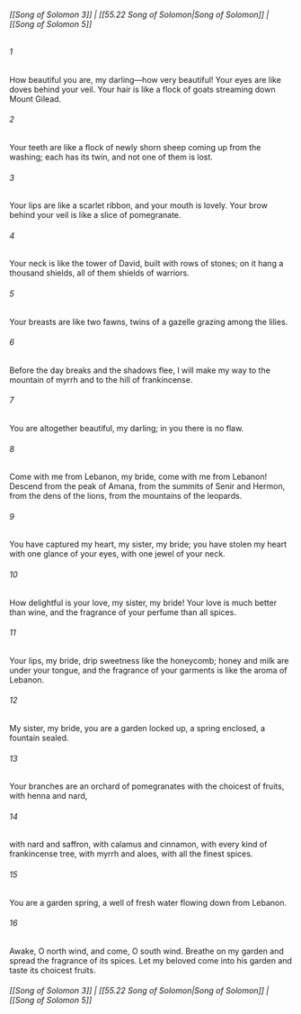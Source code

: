 
###### [[Song of Solomon 3]] | [[55.22 Song of Solomon|Song of Solomon]] | [[Song of Solomon 5]]

###### 1
How beautiful you are, my darling—how very beautiful! Your eyes are like doves behind your veil. Your hair is like a flock of goats streaming down Mount Gilead.
###### 2
Your teeth are like a flock of newly shorn sheep coming up from the washing; each has its twin, and not one of them is lost.
###### 3
Your lips are like a scarlet ribbon, and your mouth is lovely. Your brow behind your veil is like a slice of pomegranate.
###### 4
Your neck is like the tower of David, built with rows of stones; on it hang a thousand shields, all of them shields of warriors.
###### 5
Your breasts are like two fawns, twins of a gazelle grazing among the lilies.
###### 6
Before the day breaks and the shadows flee, I will make my way to the mountain of myrrh and to the hill of frankincense.
###### 7
You are altogether beautiful, my darling; in you there is no flaw.
###### 8
Come with me from Lebanon, my bride, come with me from Lebanon! Descend from the peak of Amana, from the summits of Senir and Hermon, from the dens of the lions, from the mountains of the leopards.
###### 9
You have captured my heart, my sister, my bride; you have stolen my heart with one glance of your eyes, with one jewel of your neck.
###### 10
How delightful is your love, my sister, my bride! Your love is much better than wine, and the fragrance of your perfume than all spices.
###### 11
Your lips, my bride, drip sweetness like the honeycomb; honey and milk are under your tongue, and the fragrance of your garments is like the aroma of Lebanon.
###### 12
My sister, my bride, you are a garden locked up, a spring enclosed, a fountain sealed.
###### 13
Your branches are an orchard of pomegranates with the choicest of fruits, with henna and nard,
###### 14
with nard and saffron, with calamus and cinnamon, with every kind of frankincense tree, with myrrh and aloes, with all the finest spices.
###### 15
You are a garden spring, a well of fresh water flowing down from Lebanon.
###### 16
Awake, O north wind, and come, O south wind. Breathe on my garden and spread the fragrance of its spices. Let my beloved come into his garden and taste its choicest fruits.

###### [[Song of Solomon 3]] | [[55.22 Song of Solomon|Song of Solomon]] | [[Song of Solomon 5]]
